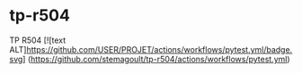 # tp-r504
TP R504
[![text ALT]https://github.com/USER/PROJET/actions/workflows/pytest.yml/badge.svg] (https://github.com/stemagoult/tp-r504/actions/workflows/pytest.yml) 
